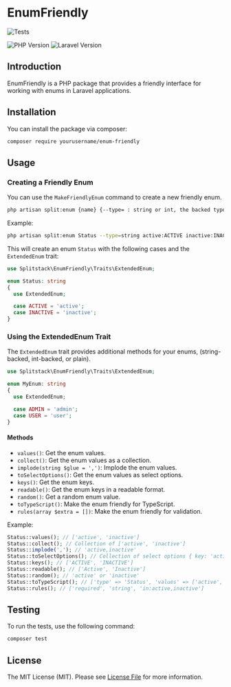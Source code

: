 # EnumFriendly

![Tests](https://img.shields.io/github/actions/workflow/status/emilienkopp/EnumFriendly/tests.yml?label=tests)
<!-- [![Coverage Status](https://img.shields.io/coveralls/github/emilienkopp/EnumFriendly/main.svg?style=flat-square)](https://coveralls.io/github/emilienkopp/EnumFriendly?branch=main) -->
![PHP Version](https://img.shields.io/badge/php-^8.1-blue.svg?style=flat-square)
![Laravel Version](https://img.shields.io/badge/laravel-^11.0-orange.svg?style=flat-square)

## Introduction

EnumFriendly is a PHP package that provides a friendly interface for working with enums in Laravel applications.

## Installation

You can install the package via composer:

```bash
composer require yourusername/enum-friendly
```

## Usage

### Creating a Friendly Enum

You can use the `MakeFriendlyEnum` command to create a new friendly enum.

```bash
php artisan split:enum {name} {--type= : string or int, the backed type} {--u|upper : Convert the case name to uppercase} {values*}
```

Example:

```bash
php artisan split:enum Status --type=string active:ACTIVE inactive:INACTIVE
```

This will create an enum `Status` with the following cases and the `ExtendedEnum` trait:

```php
use Splitstack\EnumFriendly\Traits\ExtendedEnum;

enum Status: string
{
  use ExtendedEnum;

  case ACTIVE = 'active';
  case INACTIVE = 'inactive';
}
```

### Using the ExtendedEnum Trait

The `ExtendedEnum` trait provides additional methods for your enums,
(string-backed, int-backed, or plain).

```php
use Splitstack\EnumFriendly\Traits\ExtendedEnum;

enum MyEnum: string
{
  use ExtendedEnum;

  case ADMIN = 'admin';
  case USER = 'user';
}
```

#### Methods

- `values()`: Get the enum values.
- `collect()`: Get the enum values as a collection.
- `implode(string $glue = ',')`: Implode the enum values.
- `toSelectOptions()`: Get the enum values as select options.
- `keys()`: Get the enum keys.
- `readable()`: Get the enum keys in a readable format.
- `random()`: Get a random enum value.
- `toTypeScript()`: Make the enum friendly for TypeScript.
- `rules(array $extra = [])`: Make the enum friendly for validation.

Example:

```php
Status::values(); // ['active', 'inactive']
Status::collect(); // Collection of ['active', 'inactive']
Status::implode(','); // 'active,inactive'
Status::toSelectOptions(); // Collection of select options { key: 'active', value: 'Active' }, { key: 'inactive', value: 'Inactive' }
Status::keys(); // ['ACTIVE', 'INACTIVE']
Status::readable(); // ['Active', 'Inactive']
Status::random(); // 'active' or 'inactive'
Status::toTypeScript(); // ['type' => 'Status', 'values' => ['active', 'inactive']]
Status::rules(); // ['required', 'string', 'in:active,inactive']
```

## Testing

To run the tests, use the following command:

```bash
composer test
```

## License

The MIT License (MIT). Please see [License File](LICENSE.md) for more information.
